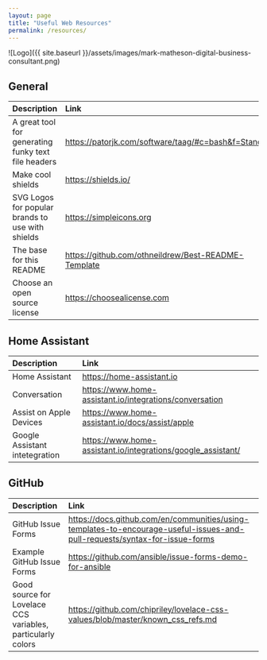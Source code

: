 ```yaml
---
layout: page
title: "Useful Web Resources"
permalink: /resources/
---
```


![Logo]({{ site.baseurl }}/assets/images/mark-matheson-digital-business-consultant.png)

## General

| **Description**                                     | **Link**                                               |
| :-------------------------------------------------- | :----------------------------------------------------- |
| A great tool for generating funky text file headers | <https://patorjk.com/software/taag/#c=bash&f=Standard> |
| Make cool shields                                   | <https://shields.io/>                                  |
| SVG Logos for popular brands to use with shields    | <https://simpleicons.org>                              |
| The base for this README                            | <https://github.com/othneildrew/Best-README-Template>  |
| Choose an open source license                       | <https://choosealicense.com>                           |

## Home Assistant

| **Description**                | **Link**                                                       |
| :----------------------------- | :------------------------------------------------------------- |
| Home Assistant                 | <https://home-assistant.io>                                    |
| Conversation                   | <https://www.home-assistant.io/integrations/conversation>      |
| Assist on Apple Devices        | <https://www.home-assistant.io/docs/assist/apple>              |
| Google Assistant intetegration | <https://www.home-assistant.io/integrations/google_assistant/> |

## GitHub

| **Description**                                             | **Link**                                                                                                                     |
| :---------------------------------------------------------- | :--------------------------------------------------------------------------------------------------------------------------- |
| GitHub Issue Forms                                          | <https://docs.github.com/en/communities/using-templates-to-encourage-useful-issues-and-pull-requests/syntax-for-issue-forms> |
| Example GitHub Issue Forms                                  | <https://github.com/ansible/issue-forms-demo-for-ansible>                                                                    |
| Good source for Lovelace CCS variables, particularly colors | <https://github.com/chipriley/lovelace-css-values/blob/master/known_css_refs.md>                                             |
